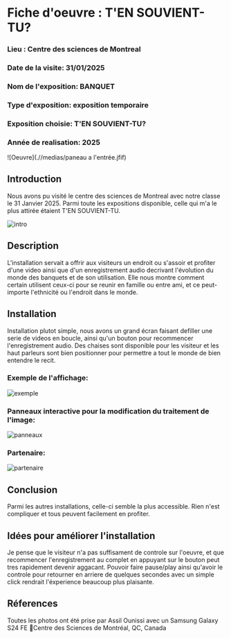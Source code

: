 # Fiche d'oeuvre : T'EN SOUVIENT-TU?
### Lieu : Centre des sciences de Montreal 
### Date de la visite: 31/01/2025 
### Nom de l'exposition: BANQUET 
### Type d'exposition: exposition temporaire 
### Exposition choisie: T'EN SOUVIENT-TU? 
### Année de realisation: 2025 

![Oeuvre](.//medias/paneau a l'entrée.jfif)

## Introduction
Nous avons pu visité le centre des sciences de Montreal avec notre classe le 31 Janvier 2025. Parmi toute les expositions disponible, celle qui m'a le plus attirée étaient T'EN SOUVIENT-TU.

![intro](.//medias/mosaique-AI_Oeuvre.jpg)

## Description
L'installation servait a offrir aux visiteurs un endroit ou s'assoir et profiter d'une video ainsi que d'un enregistrement audio decrivant l'évolution du monde des banquets et de son utilisation. Elle nous montre comment certain utilisent ceux-ci pour se reunir en famille ou entre ami, et ce peut-importe l'ethnicité ou l'endroit dans le monde. 

## Installation
Installation plutot simple, nous avons un grand écran faisant defiller une serie de videos en boucle, ainsi qu'un bouton pour recommencer l'enregistrement audio. Des chaises sont disponible pour les visiteur et les haut parleurs sont bien positionner pour permettre a tout le monde de bien entendre le recit.

### Exemple de l'affichage:
![exemple](.//medias/Mosaique-AI_Exemple-Art.jpg)

### Panneaux interactive pour la modification du traitement de l'image:
![panneaux](.//medias/Mosaique-AI_Panneaux.jpg)

### Partenaire:

![partenaire](.//medias/Partenaire.jpg)

## Conclusion

Parmi les autres installations, celle-ci semble la plus accessible. Rien n'est compliquer et tous peuvent facilement en profiter.

## Idées pour améliorer l'installation

Je pense que le visiteur n'a pas suffisament de controle sur l'oeuvre, et que recommencer l'enregistrement au complet en appuyant sur le bouton peut tres rapidement devenir aggacant. 
Pouvoir faire pause/play ainsi qu'avoir le controle pour retourner en arriere de quelques secondes avec un simple click rendrait l'éxperience beaucoup plus plaisante.

## Réferences
Toutes les photos ont été prise par Assil Ounissi avec un Samsung Galaxy S24 FE
📍Centre des Sciences de Montréal, QC, Canada
